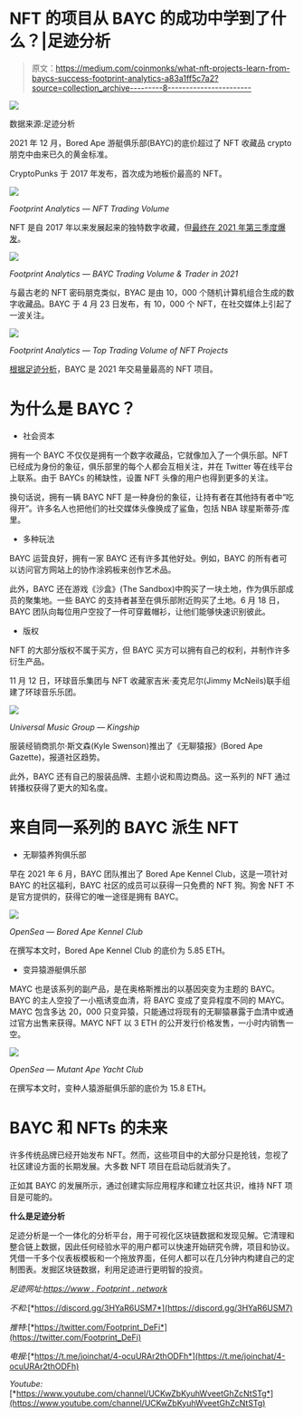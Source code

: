 # NFT 的项目从 BAYC 的成功中学到了什么？|足迹分析

> 原文：<https://medium.com/coinmonks/what-nft-projects-learn-from-baycs-success-footprint-analytics-a83a1ff5c7a2?source=collection_archive---------8----------------------->

![](img/4e3f16921c4d83fc7b0a60b58114d577.png)

数据来源:足迹分析

2021 年 12 月，Bored Ape 游艇俱乐部(BAYC)的底价超过了 NFT 收藏品 crypto 朋克中由来已久的黄金标准。

CryptoPunks 于 2017 年发布，首次成为地板价最高的 NFT。

![](img/041a044bfd741dc7d137db235924260f.png)

*Footprint Analytics — NFT Trading Volume*

NFT 是自 2017 年以来发展起来的独特数字收藏，但[最终在 2021 年第三季度爆发](https://www.footprint.network/guest/chart/nft-traders-trading-volume-before-2022-fp-c03737bd-8733-448d-b570-930156cde719)。

![](img/7f789b4ab5db544b3d7b166369fa58c9.png)

*Footprint Analytics — BAYC Trading Volume & Trader in 2021*

与最古老的 NFT 密码朋克类似，BYAC 是由 10，000 个随机计算机组合生成的数字收藏品。BAYC 于 4 月 23 日发布，有 10，000 个 NFT，在社交媒体上引起了一波关注。

![](img/d3449632d13dd2161b98d048c77197ba.png)

*Footprint Analytics — Top Trading Volume of NFT Projects*

[根据足迹分析](https://www.footprint.network/guest/chart/top-10-nft-projects-by-trading-volume-in-2021-fp-c194a0f9-b650-4bd8-8786-e6b7cc3c0556)，BAYC 是 2021 年交易量最高的 NFT 项目。

# 为什么是 BAYC？

*   社会资本

拥有一个 BAYC 不仅仅是拥有一个数字收藏品，它就像加入了一个俱乐部。NFT 已经成为身份的象征，俱乐部里的每个人都会互相关注，并在 Twitter 等在线平台上联系。由于 BAYCs 的稀缺性，设置 NFT 头像的用户也得到更多的关注。

换句话说，拥有一辆 BAYC NFT 是一种身份的象征，让持有者在其他持有者中“吃得开”。许多名人也把他们的社交媒体头像换成了鲨鱼，包括 NBA 球星斯蒂芬·库里。

*   多种玩法

BAYC 运营良好，拥有一家 BAYC 还有许多其他好处。例如，BAYC 的所有者可以访问官方网站上的协作涂鸦板来创作艺术品。

此外，BAYC 还在游戏《沙盒》(The Sandbox)中购买了一块土地，作为俱乐部成员的聚集地。一些 BAYC 的支持者甚至在俱乐部附近购买了土地。6 月 18 日，BAYC 团队向每位用户空投了一件可穿戴帽衫，让他们能够快速识别彼此。

*   版权

NFT 的大部分版权不属于买方，但 BAYC 买方可以拥有自己的权利，并制作许多衍生产品。

11 月 12 日，环球音乐集团与 NFT 收藏家吉米·麦克尼尔(Jimmy McNeils)联手组建了环球音乐乐团。

![](img/c3b09a653953b4a397aa8b1e5f116b4f.png)

*Universal Music Group — Kingship*

服装经销商凯尔·斯文森(Kyle Swenson)推出了《无聊猿报》(Bored Ape Gazette)，报道社区趋势。

此外，BAYC 还有自己的服装品牌、主题小说和周边商品。这一系列的 NFT 通过转播权获得了更大的知名度。

# 来自同一系列的 BAYC 派生 NFT

*   无聊猿养狗俱乐部

早在 2021 年 6 月，BAYC 团队推出了 Bored Ape Kennel Club，这是一项针对 BAYC 的社区福利，BAYC 社区的成员可以获得一只免费的 NFT 狗。狗舍 NFT 不是官方提供的，获得它的唯一途径是拥有 BAYC。

![](img/7639e93a19023189649423a6128c0dbe.png)

*OpenSea — Bored Ape Kennel Club*

在撰写本文时，Bored Ape Kennel Club 的底价为 5.85 ETH。

*   变异猿游艇俱乐部

MAYC 也是该系列的副产品，是在奥格斯推出的以基因突变为主题的 BAYC。BAYC 的主人空投了一小瓶诱变血清，将 BAYC 变成了变异程度不同的 MAYC。MAYC 包含多达 20，000 只变异猿，只能通过将现有的无聊猿暴露于血清中或通过官方出售来获得。MAYC NFT 以 3 ETH 的公开发行价格发售，一小时内销售一空。

![](img/0ab8a012cf84af9bf552b70fd013974e.png)

*OpenSea — Mutant Ape Yacht Club*

在撰写本文时，变种人猿游艇俱乐部的底价为 15.8 ETH。

# BAYC 和 NFTs 的未来

许多传统品牌已经开始发布 NFT。然而，这些项目中的大部分只是抢钱，忽视了社区建设方面的长期发展。大多数 NFT 项目在启动后就消失了。

正如其 BAYC 的发展所示，通过创建实际应用程序和建立社区共识，维持 NFT 项目是可能的。

**什么是足迹分析**

足迹分析是一个一体化的分析平台，用于可视化区块链数据和发现见解。它清理和整合链上数据，因此任何经验水平的用户都可以快速开始研究令牌，项目和协议。凭借一千多个仪表板模板和一个拖放界面，任何人都可以在几分钟内构建自己的定制图表。发掘区块链数据，利用足迹进行更明智的投资。

*足迹网址:*[*https://www . Footprint . network*](https://www.footprint.network/)

*不和:*[*https://discord.gg/3HYaR6USM7*](https://discord.gg/3HYaR6USM7)

*推特:*[*https://twitter.com/Footprint_DeFi*](https://twitter.com/Footprint_DeFi)

*电报:*[*https://t.me/joinchat/4-ocuURAr2thODFh*](https://t.me/joinchat/4-ocuURAr2thODFh)

*Youtube:*[*https://www.youtube.com/channel/UCKwZbKyuhWveetGhZcNtSTg*](https://www.youtube.com/channel/UCKwZbKyuhWveetGhZcNtSTg)